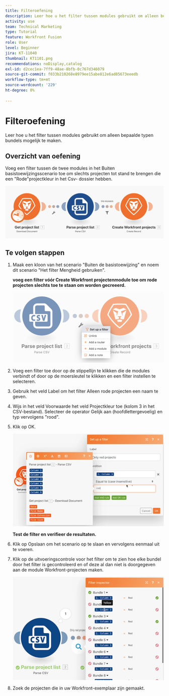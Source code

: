 ```yaml
---
title: Filteroefening
description: Leer hoe u het filter tussen modules gebruikt om alleen bepaalde typen bundels mogelijk te maken.
activity: use
team: Technical Marketing
type: Tutorial
feature: Workfront Fusion
role: User
level: Beginner
jira: KT-11040
thumbnail: KT1101.png
recommendations: noDisplay,catalog
exl-id: d2cec1ea-7ff9-48ae-8bfb-0c767d346079
source-git-commit: f033b210268e8979ee15abe812e6ad85673eeedb
workflow-type: tm+mt
source-wordcount: '229'
ht-degree: 0%

---
```


# Filteroefening

Leer hoe u het filter tussen modules gebruikt om alleen bepaalde typen bundels mogelijk te maken.

## Overzicht van oefening

Voeg een filter tussen de twee modules in het Buiten basistoewijzingsscenario toe om slechts projecten tot stand te brengen die een &quot;Rode&quot;projectkleur in het Csv- dossier hebben.

![&#x200B; het Beeld van Filters 1 &#x200B;](../12-exercises/assets/filters-walkthrough-1.png)

## Te volgen stappen

1. Maak een kloon van het scenario &quot;Buiten de basistoewijzing&quot; en noem dit scenario &quot;Het filter Mengheid gebruiken&quot;.

   **voeg een filter vóór Create Workfront projectenmodule toe om rode projecten slechts toe te staan om worden gecreeerd.**

   ![&#x200B; het Beeld van Filters 2 &#x200B;](../12-exercises/assets/filters-walkthrough-2.png)

1. Voeg een filter toe door op de stippellijn te klikken die de modules verbindt of door op de moersleutel te klikken en een filter instellen te selecteren.
1. Gebruik het veld Label om het filter Alleen rode projecten een naam te geven.
1. Wijs in het veld Voorwaarde het veld Projectkleur toe (kolom 3 in het CSV-bestand). Selecteer de operator Gelijk aan (hoofdlettergevoelig) en typ vervolgens &quot;rood&quot;.
1. Klik op OK.

   ![&#x200B; Beeld 3 van Filters &#x200B;](../12-exercises/assets/filters-walkthrough-3.png)

   **Test de filter en verifieer de resultaten.**

1. Klik op Opslaan om het scenario op te slaan en vervolgens eenmaal uit te voeren.
1. Klik op de uitvoeringscontrole voor het filter om te zien hoe elke bundel door het filter is gecontroleerd en of deze al dan niet is doorgegeven aan de module Workfront-projecten maken.

   ![&#x200B; Beeld 4 van Filters &#x200B;](../12-exercises/assets/filters-walkthrough-4.png)

1. Zoek de projecten die in uw Workfront-exemplaar zijn gemaakt.
